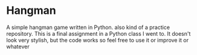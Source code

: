 # Hangman
A simple hangman game written in Python. 
also kind of a practice repository.
This is a final assignment in a Python class I went to.
It doesn't look very stylish, but the code works so feel free to use it or improve it or whatever
